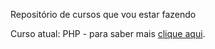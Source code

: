 Repositório de cursos que vou estar fazendo

Curso atual: PHP - para saber mais [clique aqui](https://github.com/epicestudar/Udemy/blob/main/PHP/Modulos/README.md).